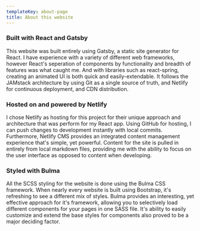 ```yaml
---
templateKey: about-page
title: About this website
---
```

### Built with React and Gatsby

This website was built entirely using Gatsby, a static site generator for React. I have experience with a variety of different web frameworks, however React's
seperation of components by functionality and breadth of features was what caught me. And with libraries such as react-spring, creating an animated UI is both quick and easily-extendable. It follows the JAMstack architecture by using Git as a single source of truth, and Netlify for continuous deployment, and CDN distribution.

### Hosted on and powered by Netlify

I chose Netlify as hosting for this project for their unique approach and architecture that was perform for my React app. Using GitHub for hosting, I can push changes to development instantly with local commits. Furthermore, Netlify CMS provides an integrated content management experience that's simple, yet powerful. Content for the site is pulled in entirely from local markdown files, providing me with the ability to focus on the user interface as opposed to content when developing. 

### Styled with Bulma

All the SCSS styling for the website is done using the Bulma CSS framework. When nearly every website is built using Bootstrap, it's refreshing to see a different mix of styles. Bulma provides an interesting, yet effective approach for it's framework, allowing you to selectively load different components for your pages in one SASS file. It's ability to easily customize and extend the base styles for components also proved to be a major deciding factor.
